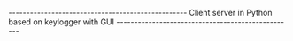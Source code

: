 *--------------------------------------------------*
Client server in Python based on keylogger with GUI
*--------------------------------------------------*
